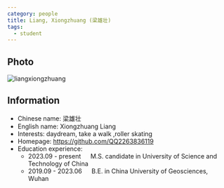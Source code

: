 ```yaml
---
category: people
title: Liang, Xiongzhuang (梁雄壮)
tags:
  - student
---
```


## Photo

![liangxiongzhuang](https://github.com/ustc-ivclab/ustc-ivclab.github.io/assets/116997215/afd02c60-2711-4bd5-b131-9e599cc0ecc5)

## Information

- Chinese name: 梁雄壮
- English name: Xiongzhuang Liang
- Interests: daydream, take a walk ,roller skating
- Homepage:  https://github.com/QQ2263836119
- Education experience:
  - 2023.09 - present   M.S. candidate in University of Science and Technology of China
  - 2019.09 - 2023.06   B.E. in China University of Geosciences, Wuhan
